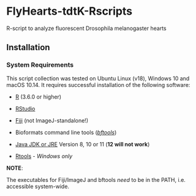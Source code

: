# FlyHearts-tdtK-Rscripts
R-script to analyze fluorescent Drosophila melanogaster hearts

## Installation

### System Requirements
This script collection was tested on Ubuntu Linux (v18), Windows 10 and macOS 10.14. It requires successful installation of the following software:

 * [R](https://cran.cnr.berkeley.edu/) (3.6.0 or higher)
 * [RStudio](https://www.rstudio.com/products/rstudio/download/)
 
 * [Fiji](https://fiji.sc/) (not ImageJ-standalone!)
 * Bioformats command line tools ([_bftools_](https://www.openmicroscopy.org/bio-formats/downloads/))
 
 * [Java JDK or JRE](https://www.oracle.com/technetwork/java/javase/overview/index.html) Version 8, 10 or 11 (**12 will not work**)
 * [Rtools](https://cran.r-project.org/bin/windows/Rtools/) - _Windows only_


 **NOTE**:
 
 The executables for Fiji/ImageJ and bftools _need_ to be in the PATH, i.e. accessible system-wide.
 
 
 
